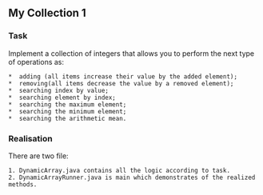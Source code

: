 ## My Collection 1
### Task
Implement a collection of integers that allows you to perform the next type of operations as:

    *  adding (all items increase their value by the added element);
    *  removing(all items decrease the value by a removed element);
    *  searching index by value;
    *  searching element by index;
    *  searching the maximum element;
    *  searching the minimum element;
    *  searching the arithmetic mean.

### Realisation
There are two file:

    1. DynamicArray.java contains all the logic according to task.
    2. DynamicArrayRunner.java is main which demonstrates of the realized methods. 
